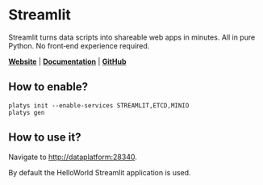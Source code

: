 # Streamlit

Streamlit turns data scripts into shareable web apps in minutes.
All in pure Python. No front‑end experience required.

**[Website](https://streamlit.io/)** | **[Documentation](https://docs.streamlit.io/)** | **[GitHub](https://github.com/streamlit/streamlit)**

## How to enable?

```
platys init --enable-services STREAMLIT,ETCD,MINIO
platys gen
```

## How to use it?

Navigate to <http://dataplatform:28340>. 

By default the HelloWorld Streamlit application is used. 

